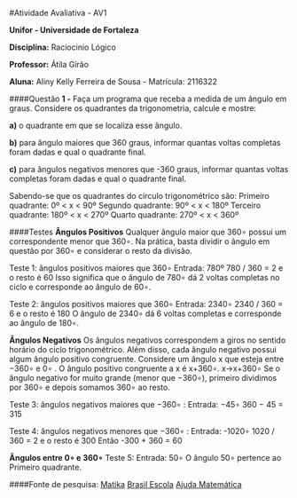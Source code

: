 #Atividade Avaliativa - AV1

**Unifor - Universidade de Fortaleza**

**Disciplina:** Raciocinio Lógico

**Professor:** Átila Girão

**Aluna:** Aliny Kelly Ferreira de Sousa - Matrícula: 2116322

####Questão
**1 -** Faça um programa que receba a medida de um ângulo em graus. Considere os quadrantes da
trigonometria, calcule e mostre:

**a)** o quadrante em que se localiza esse ângulo.

**b)** para ângulo maiores que 360 graus, informar quantas voltas completas foram dadas e qual
o quadrante final.

**c)** para ângulos negativos menores que -360 graus, informar quantas voltas completas foram
dadas e qual o quadrante final. 

Sabendo-se que os quadrantes do círculo trigonométrico são:
Primeiro quadrante: 0º < x < 90º
Segundo quadrante: 90º < x < 180º
Terceiro quadrante: 180º < x < 270º
Quarto quadrante: 270º < x < 360º

####Testes
**Ângulos Positivos**
Qualquer ângulo maior que 360∘ possui um correspondente menor que 360∘.
Na prática, basta dividir o ângulo em questão por 360∘ e considerar o resto da divisão.

Teste 1: ângulos positivos maiores que 360∘
Entrada: 780º
780 / 360 = 2 e o resto é 60
Isso significa que o ângulo de 780∘ dá 2 voltas completas no ciclo e corresponde ao ângulo de 60∘.

Teste 2: ângulos positivos maiores que 360∘
Entrada: 2340∘
2340 / 360 = 6 e o resto é 180
O ângulo de 2340∘ dá 6 voltas completas e corresponde ao ângulo de 180∘.

**Ângulos Negativos**
Os ângulos negativos correspondem a giros no sentido horário do ciclo trigonométrico.
Além disso, cada ângulo negativo possui algum ângulo positivo congruente.
Considere um ângulo x que esteja entre −360∘ e  0∘ . O ângulo positivo congruente a x é x+360∘.
x→x+360∘
Se o ângulo negativo for muito grande (menor que −360∘), primeiro dividimos por 360∘ e depois somamos 360∘ ao resto.

Teste 3: ângulos negativos maiores que  −360∘ :
Entrada: −45∘
360 − 45 = 315

Teste 4: ângulos negativos menores que  −360∘ :
Entrada: -1020∘
1020 / 360 = 2 e o resto é 300
Então -300 + 360 = 60

**Ângulos entre 0∘ e 360∘**
Teste 5:
Entrada: 50∘
O ângulo 50∘ pertence ao Primeiro quadrante.

####Fonte de pesquisa:
[Matika](https://matika.com.br/trigonometria-no-ciclo-trigonometrico/o-ciclo-trigonometrico)
[Brasil Escola](https://brasilescola.uol.com.br/matematica/identificando-os-quadrantes-ciclo-trigonometrico.htm)
[Ajuda Matemática](http://www.ajudamatematica.com/viewtopic.php?f=109&t=12832)